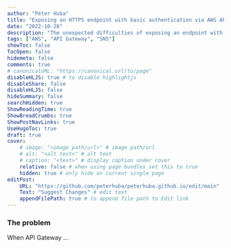 ```yaml
---
author: "Péter Huba"
title: "Exposing an HTTPS endpoint with basic authentication via AWS API Gateway"
date: "2022-10-28"
description: "The unexpected difficulties of exposing an endpoint with basic authentication via AWS API Gateway, to receive notifications from SNS"
tags: ["AWS", "API Gateway", "SNS"]
showToc: false
TocOpen: false
hidemeta: false
comments: true
# canonicalURL: "https://canonical.url/to/page"
disableHLJS: true # to disable highlightjs
disableShare: false
disableHLJS: false
hideSummary: false
searchHidden: true
ShowReadingTime: true
ShowBreadCrumbs: true
ShowPostNavLinks: true
UseHugoToc: true
draft: true
cover:
    # image: "<image path/url>" # image path/url
    # alt: "<alt text>" # alt text
    # caption: "<text>" # display caption under cover
    relative: false # when using page bundles set this to true
    hidden: true # only hide on current single page
editPost:
    URL: "https://github.com/peterhuba/peterhuba.github.io/edit/main"
    Text: "Suggest Changes" # edit text
    appendFilePath: true # to append file path to Edit link
---
```


### The problem

When API Gateway ...
